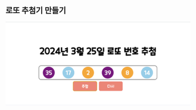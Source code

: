 ## 로또 추첨기 만들기
<img src='https://github.com/JoonHoSeong/OZ_Backend_School/blob/main/JavaScript/mini_project/lotto/src/image/screenshot.png' alt='screenshot'>
